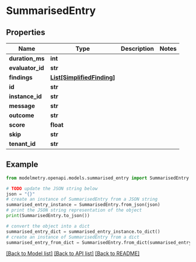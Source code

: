 # SummarisedEntry


## Properties

Name | Type | Description | Notes
------------ | ------------- | ------------- | -------------
**duration_ms** | **int** |  | 
**evaluator_id** | **str** |  | 
**findings** | [**List[SimplifiedFinding]**](SimplifiedFinding.md) |  | 
**id** | **str** |  | 
**instance_id** | **str** |  | 
**message** | **str** |  | 
**outcome** | **str** |  | 
**score** | **float** |  | 
**skip** | **str** |  | 
**tenant_id** | **str** |  | 

## Example

```python
from modelmetry.openapi.models.summarised_entry import SummarisedEntry

# TODO update the JSON string below
json = "{}"
# create an instance of SummarisedEntry from a JSON string
summarised_entry_instance = SummarisedEntry.from_json(json)
# print the JSON string representation of the object
print(SummarisedEntry.to_json())

# convert the object into a dict
summarised_entry_dict = summarised_entry_instance.to_dict()
# create an instance of SummarisedEntry from a dict
summarised_entry_from_dict = SummarisedEntry.from_dict(summarised_entry_dict)
```
[[Back to Model list]](../README.md#documentation-for-models) [[Back to API list]](../README.md#documentation-for-api-endpoints) [[Back to README]](../README.md)


